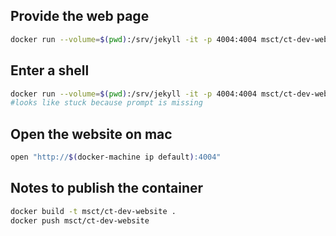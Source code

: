 ## Provide the web page

```bash
docker run --volume=$(pwd):/srv/jekyll -it -p 4004:4004 msct/ct-dev-website rake serve
```

## Enter a shell

```bash
docker run --volume=$(pwd):/srv/jekyll -it -p 4004:4004 msct/ct-dev-website sh
#looks like stuck because prompt is missing
```

## Open the website on mac

```bash
open "http://$(docker-machine ip default):4004"
```

## Notes to publish the container

```bash
docker build -t msct/ct-dev-website .
docker push msct/ct-dev-website
```